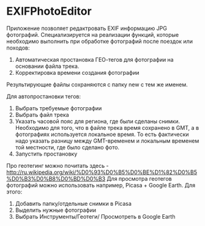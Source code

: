 EXIFPhotoEditor
===============

Приложение позволяет редактровать EXIF информацию JPG фотографий. Специализируется на реализации функций, которые необходимо выполнить при обработке фотографий после поездок или походов: 
1) Автоматическая простановка ГЕО-тегов для фотографии на основании файла трека. 
2) Корректировка времени создания фотографии

Результирующие файлы сохраняются с папку new c тем же именем.

Для автопростановки тегов:
1) Выбрать требуемые фотографии 
2) Выбрать файл трека 
3) Указать часовой пояс для региона, где были сделаны снимки. Необходимо для того, что в файле трека время сохранено в GMT, а в фотографиях используется локальное время. То есть фактически надо указать разницу между GMT-временем и локальным временем той местности, где было сделано фото. 
4) Запустить простановку

Про геотегинг можно почитать здесь - http://ru.wikipedia.org/wiki/%D0%93%D0%B5%D0%BE%D1%82%D0%B5%D0%B3%D0%B8%D0%BD%D0%B3
Для просмотра геотегов фотографий можно использовать например, Picasa + Google Earth. Для этого: 
1) Добавить папку/отдельные снимки в Picasa 
2) Выделить нужные фотографии
3) Выбрать Инструменты/Геотеги/ Просмотреть в Google Earth
